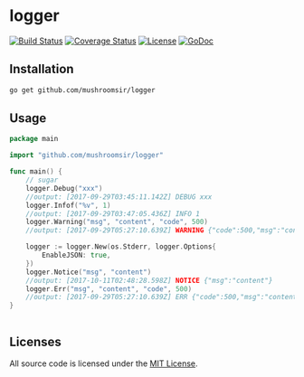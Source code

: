 # logger
[![Build Status](https://img.shields.io/travis/mushroomsir/logger.svg?style=flat-square)](https://travis-ci.org/mushroomsir/logger)
[![Coverage Status](http://img.shields.io/coveralls/mushroomsir/logger.svg?style=flat-square)](https://coveralls.io/github/mushroomsir/logger?branch=master)
[![License](http://img.shields.io/badge/license-mit-blue.svg?style=flat-square)](https://github.com/mushroomsir/logger/blob/master/LICENSE)
[![GoDoc](http://img.shields.io/badge/go-documentation-blue.svg?style=flat-square)](http://godoc.org/github.com/mushroomsir/logger)

## Installation

```sh
go get github.com/mushroomsir/logger
```

## Usage
```go
package main

import "github.com/mushroomsir/logger"

func main() {
	// sugar
	logger.Debug("xxx")
	//output: [2017-09-29T03:45:11.142Z] DEBUG xxx
	logger.Infof("%v", 1)
	//output: [2017-09-29T03:47:05.436Z] INFO 1
	logger.Warning("msg", "content", "code", 500)
	//output: [2017-09-29T05:27:10.639Z] WARNING {"code":500,"msg":"content"}

	logger := logger.New(os.Stderr, logger.Options{
		EnableJSON: true,
	})
	logger.Notice("msg", "content")
	//output: [2017-10-11T02:48:28.598Z] NOTICE {"msg":"content"}
	logger.Err("msg", "content", "code", 500)
	//output: [2017-09-29T05:27:10.639Z] ERR {"code":500,"msg":"content"}
}



```

## Licenses

All source code is licensed under the [MIT License](https://github.com/mushroomsir/logger/blob/master/LICENSE).
